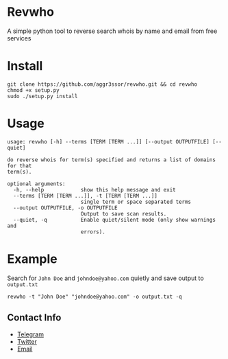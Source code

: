 # Revwho
A simple python tool to reverse search whois by name and email from free services

# Install
    git clone https://github.com/aggr3ssor/revwho.git && cd revwho
    chmod +x setup.py
    sudo ./setup.py install
    
# Usage
    usage: revwho [-h] --terms [TERM [TERM ...]] [--output OUTPUTFILE] [--quiet]

    do reverse whois for term(s) specified and returns a list of domains for that
    term(s).

    optional arguments:
      -h, --help            show this help message and exit
      --terms [TERM [TERM ...]], -t [TERM [TERM ...]]
                            single term or space separated terms
      --output OUTPUTFILE, -o OUTPUTFILE
                            Output to save scan results.
      --quiet, -q           Enable quiet/silent mode (only show warnings and
                            errors).
                            
# Example
Search for `John Doe` and `johndoe@yahoo.com` quietly and save output to `output.txt`
    
    revwho -t "John Doe" "johndoe@yahoo.com" -o output.txt -q
    
## Contact Info
* [Telegram](https://t.me/aggr3ssor)
* [Twitter](https://twitter.com/0xc0d)
* [Email](mailto:aggr3ssor@protonmail.com)
